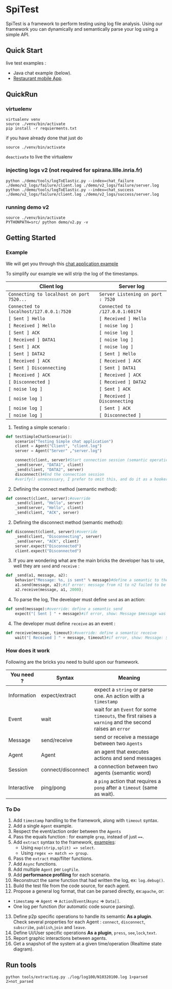 # SpiTest

SpiTest is a framework to perform testing using log file analysis.
Using our framework you can dynamically and semantically parse your log using a simple API.
## Quick Start

live  test examples :
  - Java chat example (below).
  - [Restaurant mobile App](https://github.com/nsvir/logTest/wiki/Testing-a-mobile-App).

## QuickRun

### virtuelenv
```
virtualenv venv
source ./venv/bin/activate
pip install -r requierments.txt
```
if you have already done that just do
```
source ./venv/bin/activate
```

`deactivate` to live the virtualenv

### injecting logs v2 (not required for spirana.lille.inria.fr)
```
python ./demo/tools/logToElastic.py --index=chat_failure ./demo/v2_logs/failure/client.log ./demo/v2_logs/failure/server.log
python ./demo/tools/logToElastic.py --index=chat_success ./demo/v2_logs/failure/client.log ./demo/v2_logs/success/server.log
```

### running demo v2
```
source ./venv/bin/activate
PYTHONPATH=src/ python demo/v2.py -v
```


## Getting Started
### Example

We will get you through this [chat application example](https://repl.it/Ndgo/2)

To simplify our example we will strip the log of the timestamps.

Client log  |  Server log
--|--
`Connecting to localhost on port 7520...`|`Server Listening on port : 7520`
`Connected to localhost/127.0.0.1:7520`|`Connected to /127.0.0.1:60174`
`[ Sent ] Hello`|`[ Received ] Hello`
`[ Received ] Hello`|`[ noise log ]`
`[ Sent ] ACK`|`[ noise log ]`
`[ Received ] DATA1`|`[ noise log ]`
`[ Sent ] ACK`|`[ noise log ]`
`[ Sent ] DATA2`|`[ Sent ] Hello`
`[ Received ] ACK`|`[ Received ] ACK`
`[ Sent ] Disconnecting`|`[ Sent ] DATA1`
`[ Received ] ACK`|`[ Received ] ACK`
`[ Disconnected ]`|  `[ Received ] DATA2`
  `[ noise log ]` |`[ Sent ] ACK`
  `[ noise log ]` |`[ Received ] Disconnecting`
  `[ noise log ]` |`[ Sent ] ACK`
  `[ noise log ]` |`[ Disconnected ]`

1. Testing a simple scenario :
```python
def testSimpleChatScenario():
    scenario("Testing Simple chat application")
    client = Agent("Client", "client.log")
    server = Agent("Server" ,"server.log")

    connect(client, server)#Start connection session (semantic operation)
    _send(server, "DATA1", client)
    _send(client, "DATA2", server)
    disconnect()#End the connection session
    #verify() unnecessary, I prefer to omit this, and do it as a hooker after each scenario
```
2. Defining the connect method (semantic method):
```python
def connect(client, server):#override
    _send(client, "Hello", server)
    _send(server, "Hello", client)
    _send(client, "ACK", server)
```
2. Defining the disconnect method (semantic method):
```python
def disconnect(client, server):#override
    _send(client, "Disconnecting", server)
    _send(server, "ACK", client)
    server.expect("Disconnected")
    client.expect("Disconnected")
```
3. If you are wondering what are the main bricks the developer has to use, well they are `send` and `receive` :
```python
def _send(a1, message, a2):
    behavior("Message: %s, is sent" % message)#define a semantic to the added behavior
    a1.send(message, a2);#if error: message from n1 to n2 failed to be sent
    a2.receive(message, a1, 2000);
```
4. To parse the log, The developer must define `send` as an action:
```python
def send(message):#override: define a semantic send
    expect("[ Sent ] " + message)#if error, show: Message $message was not sent between $self.source and $self.target.
```
4. The developer must define `receive` as an event :
```python
def receive(message, timeout):#override: define a semantic receive
    wait("[ Received ] " + message, timeout)#if error, show: Message: $message  between $self.source and $self.target, was not received after $timeout ms.
```

### How does it work
Following are the bricks you need to build upon our framework.

You need ?  |  Syntax |  Meaning
--|---|--
Information  | expect/extract  |  expect a `string` or parse one. An action with a `timestamp`
Event  |  wait |  wait for an `Event` for some `timeouts`, the first raises a `warning` and the second raises an `error`
Message  | send/receive  |  send or receive a message between two `Agents`
Agent  |  Agent |  an agent that executes actions and send messages
Session  | connect/disconnect  |  a connection between two agents (semantic word)
Interactive  | ping/pong  |  a `ping` action that requires a `pong` after a `timeout` (same as wait).

### To Do
1.  Add `timestamp` handling to the framework, along with `timeout` syntax.
2. Add a single `Agent` example.
3. Respect the event/action order between the `Agents`
4. Pass the equals function : for example `grep`, instead of just `==`.
5. Add `extract` syntax to the framework, [examples](https://stackoverflow.com/questions/6260777/python-regex-to-parse-string-and-return-tuple):
    * Using `map(strip,split) => select`.
    * Using `regex => match => group`.
6. Pass the `extract` map/filter functions.
7. Add `Async` functions.
8. Add multiple `Agent` per `LogFile`.
9. Add **performance profiling** for each scenario.
10. Reconstruct the same function that had written the log, ex: `log.debug()`.
11. Build the test file from the code source, for each agent.
12. Propose a general log format, that can be parsed directly, ex:`apache`, or:
  * `timestamp` => `Agent` => `Action`/`Event`/`Async` => `Data[]`.
  * One log per function (for automatic code source parsing).
13. Define p2p specific operations to handle its semantic **As a plugin**. Check several properties for each Agent : `connect`, `disconnect`, `subscribe`, `publish`,`join` and `leave`.
14. Define Ui/User specific operations **As a plugin**, `press`, `see`,`lock`,`text`.
15. Report graphic interactions between agents.
16. Get a snapshot of the system at a given time/operation (Realtime state diagram).


## Run tools

`python tools/extractLog.py ./log/log100/N10320100.log 1>parsed 2>not_parsed`
